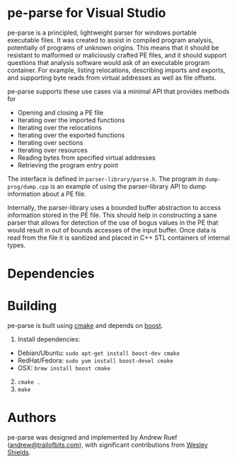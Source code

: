 pe-parse for Visual Studio
=========================================

pe-parse is a principled, lightweight parser for windows portable executable files. It was created to assist in compiled program analysis, potentially of programs of unknown origins. This means that it should be resistant to malformed or maliciously crafted PE files, and it should support questions that analysis software would ask of an executable program container. For example, listing relocations, describing imports and exports, and supporting byte reads from virtual addresses as well as file offsets. 

pe-parse supports these use cases via a minimal API that provides methods for
 * Opening and closing a PE file
 * Iterating over the imported functions
 * Iterating over the relocations
 * Iterating over the exported functions
 * Iterating over sections
 * Iterating over resources
 * Reading bytes from specified virtual addresses
 * Retrieving the program entry point

The interface is defined in `parser-library/parse.h`. The program in `dump-prog/dump.cpp` is an example of using the parser-library API to dump information about a PE file. 

Internally, the parser-library uses a bounded buffer abstraction to access information stored in the PE file. This should help in constructing a sane parser that allows for detection of the use of bogus values in the PE that would result in out of bounds accesses of the input buffer. Once data is read from the file it is sanitized and placed in C++ STL containers of internal types.

Dependencies
============
[cmake]: http://www.cmake.org/
[boost]: http://www.boost.org/

Building
========
pe-parse is built using [cmake] and depends on [boost].

1. Install dependencies:
  * Debian/Ubuntu: `sudo apt-get install boost-dev cmake`
  * RedHat/Fedora: `sudo yum install boost-devel cmake`
  * OSX: `brew install boost cmake`
2. `cmake .`
3. `make`

Authors
=======
pe-parse was designed and implemented by Andrew Ruef (andrew@trailofbits.com), with significant contributions from [Wesley Shields](https://github.com/wxsBSD).
